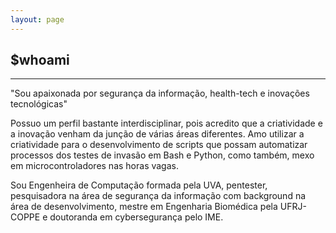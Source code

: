 ```yaml
---
layout: page
---
```


## $whoami

***


"Sou apaixonada por segurança da informação, health-tech e inovações tecnológicas"

Possuo um perfil bastante interdisciplinar, pois acredito que a criatividade e a inovação venham da junção de várias áreas diferentes. Amo utilizar a criatividade para o desenvolvimento de scripts que possam automatizar processos dos testes de invasão em Bash e Python, como também, mexo em microcontroladores nas horas vagas.

Sou Engenheira de Computação formada pela UVA, pentester, pesquisadora na área de segurança da informação com background na área de desenvolvimento, mestre em Engenharia Biomédica pela UFRJ-COPPE e doutoranda em cybersegurança pelo IME.

